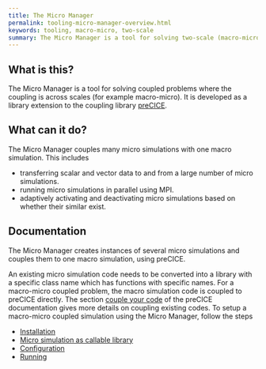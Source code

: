```yaml
---
title: The Micro Manager
permalink: tooling-micro-manager-overview.html
keywords: tooling, macro-micro, two-scale
summary: The Micro Manager is a tool for solving two-scale (macro-micro) coupled problems using the coupling library preCICE.
---
```


## What is this?

The Micro Manager is a tool for solving coupled problems where the coupling is across scales (for example macro-micro). It is developed as a library extension to the coupling library [preCICE](https://www.precice.org/).

## What can it do?

The Micro Manager couples many micro simulations with one macro simulation. This includes

- transferring scalar and vector data to and from a large number of micro simulations.
- running micro simulations in parallel using MPI.
- adaptively activating and deactivating micro simulations based on whether their similar exist.

## Documentation

The Micro Manager creates instances of several micro simulations and couples them to one macro simulation, using preCICE.

An existing micro simulation code needs to be converted into a library with a specific class name which has functions with specific names. For a macro-micro coupled problem, the macro simulation code is coupled to preCICE directly. The section [couple your code](couple-your-code-overview.html) of the preCICE documentation gives more details on coupling existing codes. To setup a macro-micro coupled simulation using the Micro Manager, follow the steps

- [Installation](tooling-micro-manager-installation.html)
- [Micro simulation as callable library](tooling-micro-manager-micro-simulation-callable-library.html)
- [Configuration](tooling-micro-manager-configuration.html)
- [Running](tooling-micro-manager-running.html)

